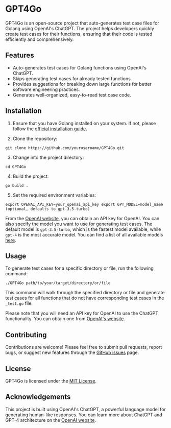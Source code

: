 # GPT4Go

GPT4Go is an open-source project that auto-generates test case files for Golang using OpenAI's ChatGPT. The project helps developers quickly create test cases for their functions, ensuring that their code is tested efficiently and comprehensively.

## Features

-   Auto-generates test cases for Golang functions using OpenAI's ChatGPT.
-   Skips generating test cases for already tested functions.
-   Provides suggestions for breaking down large functions for better software engineering practices.
-   Generates well-organized, easy-to-read test case code.

## Installation

1.  Ensure that you have Golang installed on your system. If not, please follow the [official installation guide](https://golang.org/doc/install).
    
2.  Clone the repository:
    

`git clone https://github.com/yourusername/GPT4Go.git`

3.  Change into the project directory:

`cd GPT4Go`

4.  Build the project:

`go build .`

5.  Set the required environment variables:

`export OPENAI_API_KEY=your_openai_api_key export GPT_MODEL=model_name (optional, defaults to gpt-3.5-turbo)`

From the [OpenAI website](https://beta.openai.com/docs/developer-quickstart/api-key), you can obtain an API key for OpenAI. You can also specify the model you want to use for generating test cases. The default model is `gpt-3.5-turbo`, which is the fastest model available, while `gpt-4` is the most accurate model. You can find a list of all available models [here](https://platform.openai.com/docs/models/overview).

## Usage

To generate test cases for a specific directory or file, run the following command:

`./GPT4Go path/to/your/target/directory/or/file`

This command will walk through the specified directory or file and generate test cases for all functions that do not have corresponding test cases in the `_test.go` file.

Please note that you will need an API key for OpenAI to use the ChatGPT functionality. You can obtain one from [OpenAI's website](https://www.openai.com/).

## Contributing

Contributions are welcome! Please feel free to submit pull requests, report bugs, or suggest new features through the [GitHub issues](https://github.com/yourusername/GPT4Go/issues) page.

## License

GPT4Go is licensed under the [MIT License](https://chat.openai.com/LICENSE).

## Acknowledgements

This project is built using OpenAI's ChatGPT, a powerful language model for generating human-like responses. You can learn more about ChatGPT and GPT-4 architecture on the [OpenAI website](https://www.openai.com/).